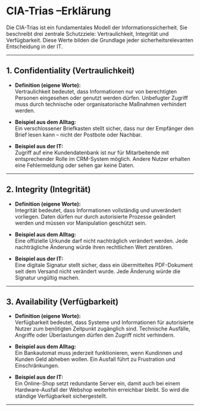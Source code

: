 # CIA-Trias –Erklärung

Die CIA-Trias ist ein fundamentales Modell der Informationssicherheit. Sie beschreibt drei zentrale Schutzziele: Vertraulichkeit, Integrität und Verfügbarkeit. Diese Werte bilden die Grundlage jeder sicherheitsrelevanten Entscheidung in der IT.

---

## 1. Confidentiality (Vertraulichkeit)

- **Definition (eigene Worte):**  
  Vertraulichkeit bedeutet, dass Informationen nur von berechtigten Personen eingesehen oder genutzt werden dürfen. Unbefugter Zugriff muss durch technische oder organisatorische Maßnahmen verhindert werden.

- **Beispiel aus dem Alltag:**  
  Ein verschlossener Briefkasten stellt sicher, dass nur der Empfänger den Brief lesen kann – nicht der Postbote oder Nachbar.

- **Beispiel aus der IT:**  
  Zugriff auf eine Kundendatenbank ist nur für Mitarbeitende mit entsprechender Rolle im CRM-System möglich. Andere Nutzer erhalten eine Fehlermeldung oder sehen gar keine Daten.

---

## 2. Integrity (Integrität)

- **Definition (eigene Worte):**  
  Integrität bedeutet, dass Informationen vollständig und unverändert vorliegen. Daten dürfen nur durch autorisierte Prozesse geändert werden und müssen vor Manipulation geschützt sein.

- **Beispiel aus dem Alltag:**  
  Eine offizielle Urkunde darf nicht nachträglich verändert werden. Jede nachträgliche Änderung würde ihren rechtlichen Wert zerstören.

- **Beispiel aus der IT:**  
  Eine digitale Signatur stellt sicher, dass ein übermitteltes PDF-Dokument seit dem Versand nicht verändert wurde. Jede Änderung würde die Signatur ungültig machen.

---

## 3. Availability (Verfügbarkeit)

- **Definition (eigene Worte):**  
  Verfügbarkeit bedeutet, dass Systeme und Informationen für autorisierte Nutzer zum benötigten Zeitpunkt zugänglich sind. Technische Ausfälle, Angriffe oder Überlastungen dürfen den Zugriff nicht verhindern.

- **Beispiel aus dem Alltag:**  
  Ein Bankautomat muss jederzeit funktionieren, wenn Kundinnen und Kunden Geld abheben wollen. Ein Ausfall führt zu Frustration und Einschränkungen.

- **Beispiel aus der IT:**  
  Ein Online-Shop setzt redundante Server ein, damit auch bei einem Hardware-Ausfall der Webshop weiterhin erreichbar bleibt. So wird die ständige Verfügbarkeit sichergestellt.

---
